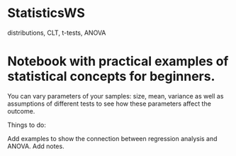 # StatisticsWS
distributions, CLT, t-tests, ANOVA

# Notebook with practical examples of statistical concepts for beginners.

You can vary parameters of your samples: size, mean, variance as well as assumptions of different tests 
to see how these parameters affect the outcome. 

Things to do: 

Add examples to show the connection between regression analysis and ANOVA. 
Add notes.
